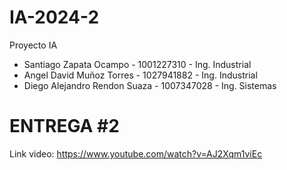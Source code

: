 # IA-2024-2
Proyecto IA
- Santiago Zapata Ocampo - 1001227310 - Ing. Industrial
- Angel David Muñoz Torres - 1027941882 - Ing. Industrial
- Diego Alejandro Rendon Suaza - 1007347028 - Ing. Sistemas


# ENTREGA #2 

Link video: https://www.youtube.com/watch?v=AJ2Xqm1viEc
